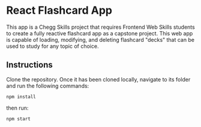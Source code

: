 # React Flashcard App

This app is a Chegg Skills project that requires Frontend Web Skills students to create a fully reactive flashcard app as a capstone project. This web app is capable of loading, modifying, and deleting flashcard "decks" that can be used to study for any topic of choice.

## Instructions

Clone the repository. Once it has been cloned locally, navigate to its folder and run the following commands:
~~~
npm install
~~~
then run:
~~~
npm start
~~~